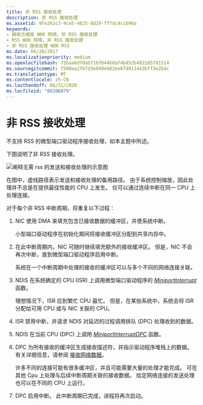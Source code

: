 ```yaml
---
title: 非 RSS 接收处理
description: 非 RSS 接收处理
ms.assetid: 9fe262c3-9ce5-4625-8d29-ff7dc4ccb90a
keywords:
- 接收方缩放 WDK 网络，非 RSS 接收处理
- RSS WDK 网络，非 RSS 接收处理
- 非 RSS 接收处理 WDK RSS
ms.date: 04/20/2017
ms.localizationpriority: medium
ms.openlocfilehash: 72baa6df0ab71bf044b0af4bd52b492105701514
ms.sourcegitcommit: f500ea2fbfd3e849eb82ee67d011443bff3e2b4c
ms.translationtype: MT
ms.contentlocale: zh-CN
ms.lasthandoff: 08/31/2020
ms.locfileid: "89206079"
---
```

# <a name="non-rss-receive-processing"></a>非 RSS 接收处理





不支持 RSS 的微型端口驱动程序接收处理，如本主题中所述。

下图说明了非 RSS 接收处理。

![阐释无需 rss 的发送和接收处理的示意图](images/rsslessstack.png)

在图中，虚线路径表示发送和接收处理的备用路径。 由于系统控制缩放，因此处理并不总是在提供最佳性能的 CPU 上发生。 仅可以通过连续中断在同一 CPU 上处理连接。

对于每个非 RSS 中断周期，将重复以下过程：

1.  NIC 使用 DMA 来填充包含已接收数据的缓冲区，并使系统中断。

    小型端口驱动程序在初始化期间将接收缓冲区分配到共享内存中。

2.  在此中断周期内，NIC 可随时继续填充额外的接收缓冲区。 但是，NIC 不会再次中断，直到微型端口驱动程序启用中断。

    系统在一个中断周期中处理的接收的缓冲区可以与多个不同的网络连接关联。

3.  NDIS 在系统确定的 CPU (ISR) 上调用微型端口驱动程序的 [*MiniportInterrupt*](/windows-hardware/drivers/ddi/ndis/nc-ndis-miniport_isr) 函数。

    理想情况下，ISR 应到繁忙 CPU 最忙。 但是，在某些系统中，系统会将 ISR 分配给可用 CPU 或与 NIC 关联的 CPU。

4.  ISR 禁用中断，并请求 NDIS 对延迟的过程调用排队 (DPC) 处理收到的数据。

5.  NDIS 在当前 CPU (DPC) 上调用 [*MiniportInterruptDPC*](/windows-hardware/drivers/ddi/ndis/nc-ndis-miniport_interrupt_dpc) 函数。

6.  DPC 为所有接收的缓冲区生成接收描述符，并指示驱动程序堆栈上的数据。 有关详细信息，请参阅 [接收网络数据](receiving-network-data.md)。

    许多不同的连接可能有很多缓冲区，并且可能需要大量的处理才能完成。 可在其他 Cpu 上处理与后续中断周期关联的接收数据。 给定网络连接的发送处理也可以在不同的 CPU 上运行。

7.  DPC 启用中断。 此中断周期已完成，进程将再次启动。

 

